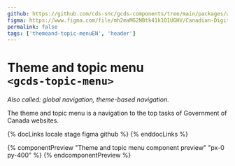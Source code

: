 ```yaml
---
github: https://github.com/cds-snc/gcds-components/tree/main/packages/web/src/components/gcds-topic-menu
figma: https://www.figma.com/file/mh2maMG2NBtk41k1O1UGHV/Canadian-Digital-Service%E2%80%A8---GC-Design-System?type=design&node-id=8424-2028&mode=design&t=hrO7Ny2trtHm84aD-0
permalink: false
tags: ['themeand-topic-menuEN', 'header']
---
```


# Theme and topic menu <br>`<gcds-topic-menu>`

_Also called: global navigation, theme-based navigation._

The theme and topic menu is a navigation to the top tasks of Government of Canada websites.

{% docLinks locale stage figma github %}
{% enddocLinks %}

{% componentPreview "Theme and topic menu component preview" "px-0 py-400" %}
  <gcds-topic-menu>
  </gcds-topic-menu>
{% endcomponentPreview %}
